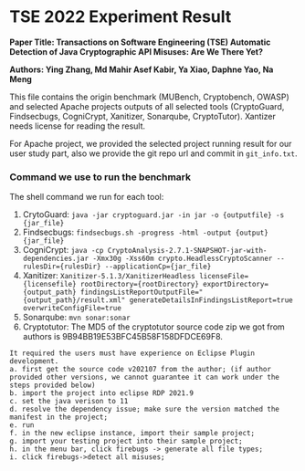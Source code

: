 # TSE 2022 Experiment Result

**Paper Title: Transactions on Software Engineering (TSE)	Automatic Detection of Java Cryptographic API Misuses: Are We There Yet?**

**Authors: Ying Zhang, Md Mahir Asef Kabir, Ya Xiao, Daphne Yao, Na Meng**

This file contains the origin benchmark (MUBench, Cryptobench, OWASP) and selected Apache projects outputs of all selected tools (CryptoGuard, Findsecbugs, CogniCrypt, Xanitizer, Sonarqube, CryptoTutor). Xantizer needs license for reading the result. 

For Apache project, we provided the selected project running result for our user study part, also we provide the git repo url and commit in `git_info.txt`.

### Command we use to run the benchmark 

The shell command we run for each tool:
1. CrytoGuard: `java -jar cryptoguard.jar -in jar -o {outputfile} -s {jar_file}`
2. Findsecbugs:
`findsecbugs.sh -progress -html -output {output} {jar_file}`
3. CogniCrypt:
`java -cp CryptoAnalysis-2.7.1-SNAPSHOT-jar-with-dependencies.jar -Xmx30g -Xss60m crypto.HeadlessCryptoScanner --rulesDir={rulesDir} --applicationCp={jar_file}`
4. Xanitizer:
`Xanitizer-5.1.3/XanitizerHeadless licenseFile={licensefile} rootDirectory={rootDirectory} exportDirectory={output_path} findingsListReportOutputFile="{output_path}/result.xml" generateDetailsInFindingsListReport=true overwriteConfigFile=true`
5. Sonarqube:
`mvn sonar:sonar`
6. Cryptotutor:
The MD5 of the cryptotutor source code zip we got from authors is 9B94BB19E53BFC45B58F158DFDCE69F8.
```
It required the users must have experience on Eclipse Plugin development.
a. first get the source code v202107 from the author; (if author provided other versions, we cannot guarantee it can work under the steps provided below)
b. import the project into eclipse RDP 2021.9
c. set the java verison to 11
d. resolve the dependency issue; make sure the version matched the manifest in the project;
e. run
f. in the new eclipse instance, import their sample project;
g. import your testing project into their sample project;
h. in the menu bar, click firebugs -> generate all file types;
i. click firebugs->detect all misuses;
```
